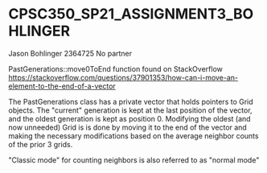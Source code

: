 # CPSC350_SP21_ASSIGNMENT3_BOHLINGER

Jason Bohlinger
2364725
No partner

PastGenerations::move0ToEnd function found on StackOverflow https://stackoverflow.com/questions/37901353/how-can-i-move-an-element-to-the-end-of-a-vector


The PastGenerations class has a private vector that holds pointers to Grid objects.
    The "current" generation is kept at the last position of the vector, and the oldest 
    generation is kept as position 0. Modifying the oldest (and now unneeded) Grid is
    is done by moving it to the end of the vector and making the necessary modifications
    based on the average neighbor counts of the prior 3 grids.
    
    
"Classic mode" for counting neighbors is also referred to as "normal mode"

